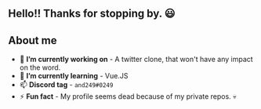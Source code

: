 ## Hello!! Thanks for stopping by. 😃

## About me

- 🔭 **I’m currently working on** - A twitter clone, that won't have any impact on the word.
- 🌱 **I’m currently learning** - Vue.JS
- 📫 **Discord tag** - `and249#0249`
- ⚡ **Fun fact** - My profile seems dead because of my private repos. 💀
